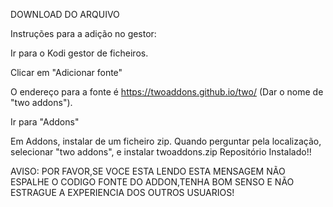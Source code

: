 DOWNLOAD DO ARQUIVO

Instruções para a adição no gestor:

Ir para o Kodi gestor de ficheiros.

Clicar em "Adicionar fonte"

O endereço para a fonte é https://twoaddons.github.io/two/ (Dar o nome de "two addons").

Ir para "Addons"

Em Addons, instalar de um ficheiro zip. Quando perguntar pela localização, selecionar "two addons", e instalar twoaddons.zip
Repositório Instalado!!

AVISO: POR FAVOR,SE VOCE ESTA LENDO ESTA MENSAGEM NÃO ESPALHE O CODIGO FONTE DO ADDON,TENHA BOM SENSO E NÃO ESTRAGUE A EXPERIENCIA DOS OUTROS USUARIOS!

